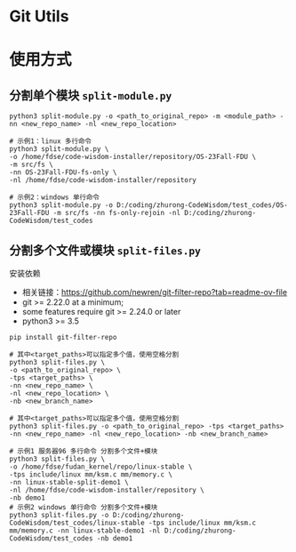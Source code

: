 # Git Utils

# 使用方式

## 分割单个模块 `split-module.py`

```shell
python3 split-module.py -o <path_to_original_repo> -m <module_path> -nn <new_repo_name> -nl <new_repo_location>

# 示例1：linux 多行命令
python3 split-module.py \
-o /home/fdse/code-wisdom-installer/repository/OS-23Fall-FDU \
-m src/fs \
-nn OS-23Fall-FDU-fs-only \
-nl /home/fdse/code-wisdom-installer/repository

# 示例2：windows 单行命令
python3 split-module.py -o D:/coding/zhurong-CodeWisdom/test_codes/OS-23Fall-FDU -m src/fs -nn fs-only-rejoin -nl D:/coding/zhurong-CodeWisdom/test_codes
```

## 分割多个文件或模块 `split-files.py`

安装依赖
- 相关链接：https://github.com/newren/git-filter-repo?tab=readme-ov-file
- git >= 2.22.0 at a minimum; 
- some features require git >= 2.24.0 or later
- python3 >= 3.5

```shell
pip install git-filter-repo
```

```shell
# 其中<target_paths>可以指定多个值，使用空格分割
python3 split-files.py \
-o <path_to_original_repo> \
-tps <target_paths> \
-nn <new_repo_name> \
-nl <new_repo_location> \
-nb <new_branch_name>

# 其中<target_paths>可以指定多个值，使用空格分割
python3 split-files.py -o <path_to_original_repo> -tps <target_paths> -nn <new_repo_name> -nl <new_repo_location> -nb <new_branch_name>

# 示例1 服务器96 多行命令 分割多个文件+模块
python3 split-files.py \
-o /home/fdse/fudan_kernel/repo/linux-stable \
-tps include/linux mm/ksm.c mm/memory.c \
-nn linux-stable-split-demo1 \
-nl /home/fdse/code-wisdom-installer/repository \
-nb demo1
# 示例2 windows 单行命令 分割多个文件+模块
python3 split-files.py -o D:/coding/zhurong-CodeWisdom/test_codes/linux-stable -tps include/linux mm/ksm.c mm/memory.c -nn linux-stable-demo1 -nl D:/coding/zhurong-CodeWisdom/test_codes -nb demo1
```